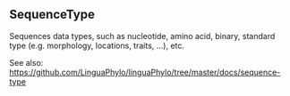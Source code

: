 SequenceType
------------

Sequences data types, such as nucleotide, amino acid, binary, standard type (e.g. morphology, locations, traits, ...), etc.


See also: https://github.com/LinguaPhylo/linguaPhylo/tree/master/docs/sequence-type

